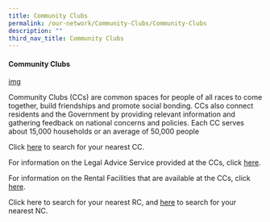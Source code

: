 ```yaml
---
title: Community Clubs
permalink: /our-network/Community-Clubs/Community-Clubs
description: ""
third_nav_title: Community Clubs
---
```

#### Community Clubs

[img]()

Community Clubs (CCs) are common spaces for people of all races to come together, build friendships and promote social bonding. CCs also connect residents and the Government by providing relevant information and gathering feedback on national concerns and policies. Each CC serves about 15,000 households or an average of 50,000 people

Click [here]() to search for your nearest CC.

For information on the Legal Advice Service provided at the CCs, click [here]().

For information on the Rental Facilities that are available at the CCs, click [here]().

Click here to search for your nearest RC, and [here]() to search for your nearest NC.